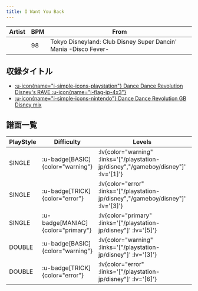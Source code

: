 ```yaml
---
title: I Want You Back
---
```


|Artist|BPM|From|
|------|---|----|
||98|Tokyo Disneyland: Club Disney Super Dancin' Mania -Disco Fever-|

## 収録タイトル

- [ :u-icon{name="i-simple-icons-playstation"} Dance Dance Revolution Disney's RAVE :u-icon{name="i-flag-jp-4x3"} ](/playstation-jp/disney)
- [ :u-icon{name="i-simple-icons-nintendo"} Dance Dance Revolution GB Disney mix](/gameboy/disney)

## 譜面一覧

|PlayStyle|Difficulty|Levels|Notes|Movie|
|---------|----------|------|-----|-----|
|SINGLE| :u-badge[BASIC]{color="warning"} | :lv{color="warning" :links='["/playstation-jp/disney","/gameboy/disney"]' :lv='[1]'} |53/0||
|SINGLE| :u-badge[TRICK]{color="error"} | :lv{color="error" :links='["/playstation-jp/disney","/gameboy/disney"]' :lv='[3]'} |124/0||
|SINGLE| :u-badge[MANIAC]{color="primary"} | :lv{color="primary" :links='["/playstation-jp/disney"]' :lv='[5]'} |166/0||
|DOUBLE| :u-badge[BASIC]{color="warning"} | :lv{color="warning" :links='["/playstation-jp/disney"]' :lv='[3]'} |122/0||
|DOUBLE| :u-badge[TRICK]{color="error"} | :lv{color="error" :links='["/playstation-jp/disney"]' :lv='[6]'} |181/0||
